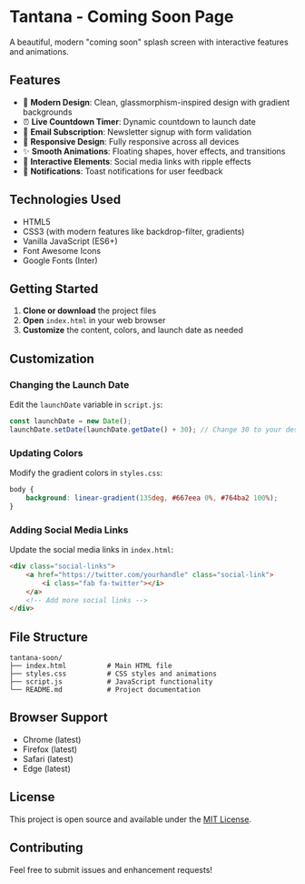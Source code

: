 # Tantana - Coming Soon Page

A beautiful, modern "coming soon" splash screen with interactive features and animations.

## Features

- 🎨 **Modern Design**: Clean, glassmorphism-inspired design with gradient backgrounds
- ⏰ **Live Countdown Timer**: Dynamic countdown to launch date
- 📧 **Email Subscription**: Newsletter signup with form validation
- 📱 **Responsive Design**: Fully responsive across all devices
- ✨ **Smooth Animations**: Floating shapes, hover effects, and transitions
- 🎯 **Interactive Elements**: Social media links with ripple effects
- 🔔 **Notifications**: Toast notifications for user feedback

## Technologies Used

- HTML5
- CSS3 (with modern features like backdrop-filter, gradients)
- Vanilla JavaScript (ES6+)
- Font Awesome Icons
- Google Fonts (Inter)

## Getting Started

1. **Clone or download** the project files
2. **Open** `index.html` in your web browser
3. **Customize** the content, colors, and launch date as needed

## Customization

### Changing the Launch Date
Edit the `launchDate` variable in `script.js`:
```javascript
const launchDate = new Date();
launchDate.setDate(launchDate.getDate() + 30); // Change 30 to your desired days
```

### Updating Colors
Modify the gradient colors in `styles.css`:
```css
body {
    background: linear-gradient(135deg, #667eea 0%, #764ba2 100%);
}
```

### Adding Social Media Links
Update the social media links in `index.html`:
```html
<div class="social-links">
    <a href="https://twitter.com/yourhandle" class="social-link">
        <i class="fab fa-twitter"></i>
    </a>
    <!-- Add more social links -->
</div>
```

## File Structure

```
tantana-soon/
├── index.html          # Main HTML file
├── styles.css          # CSS styles and animations
├── script.js           # JavaScript functionality
└── README.md           # Project documentation
```

## Browser Support

- Chrome (latest)
- Firefox (latest)
- Safari (latest)
- Edge (latest)

## License

This project is open source and available under the [MIT License](LICENSE).

## Contributing

Feel free to submit issues and enhancement requests! 